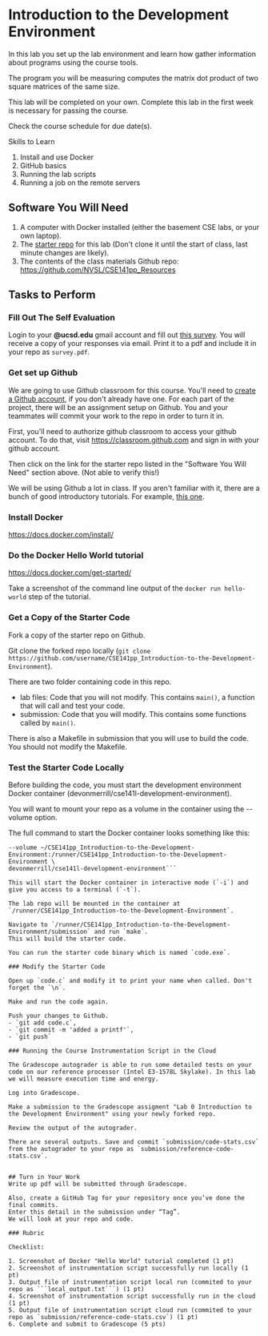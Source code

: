 # Introduction to the Development Environment

In this lab you set up the lab environment and learn how gather information about programs using the course tools.

The program you will be measuring computes the matrix dot product of two square matrices of the same size.

This lab will be completed on your own. Complete this lab in the first week is necessary for passing the course.

Check the course schedule for due date(s).

Skills to Learn

1. Install and use Docker
2. GitHub basics
3. Running the lab scripts
4. Running a job on the remote servers

## Software You Will Need

1. A computer with Docker installed (either the basement CSE labs, or your own laptop).
2. The [starter repo]() for this lab (Don't clone it until the start of class, last minute changes are likely).
3. The contents of the class materials Github repo: https://github.com/NVSL/CSE141pp_Resources

## Tasks to Perform

### Fill Out The Self Evaluation

Login to your __@ucsd.edu__ gmail account and fill out [this survey]().  You will receive
a copy of your responses via email.  Print it to a pdf and include it in your repo as `survey.pdf`.

### Get set up Github

We are going to use Github classroom for this course. You'll need to [create a Github account](https://github.com/), if you don't already have one. 
For each part of the project, there will be an assignment setup on Github. 
You and your teammates will commit your work to the repo in order to turn it in.

First, you'll need to authorize github classroom to access your github account. 
To do that, visit https://classroom.github.com and sign in with your github account.

Then click on the link for the starter repo listed in the "Software You Will Need" section above. (Not able to verify this!)

We will be using Github a lot in class. 
If you aren't familiar with it, there are a bunch of good introductory tutorials. 
For example, [this one](http://try.github.io/).

### Install Docker

https://docs.docker.com/install/

### Do the Docker Hello World tutorial

https://docs.docker.com/get-started/

Take a screenshot of the command line output of the `docker run hello-world` step of the tutorial.

### Get a Copy of the Starter Code

Fork a copy of the starter repo on Github.

Git clone the forked repo locally (`git clone https://github.com/username/CSE141pp_Introduction-to-the-Development-Environment`).

There are two folder containing code in this repo.
- lab files: Code that you will not modify. This contains `main()`, a function that will call and test your code.
- submission: Code that you will modify. This contains some functions called by `main()`.

There is also a Makefile in submission that you will use to build the code. You should not modify the Makefile.

### Test the Starter Code Locally

Before building the code, you must start the development environment Docker container (devonmerrill/cse141l-development-environment).

You will want to mount your repo as a volume in the container using the --volume option.

The full command to start the Docker container looks something like this: 

```docker run -it \
--volume ~/CSE141pp_Introduction-to-the-Development-Environment:/runner/CSE141pp_Introduction-to-the-Development-Environment \
devonmerrill/cse141l-development-environment```

This will start the Docker container in interactive mode (`-i`) and give you access to a terminal (`-t`).

The lab repo will be mounted in the container at `/runner/CSE141pp_Introduction-to-the-Development-Environment`.

Navigate to `/runner/CSE141pp_Introduction-to-the-Development-Environment/submission` and run `make`.
This will build the starter code.

You can run the starter code binary which is named `code.exe`.

### Modify the Starter Code

Open up `code.c` and modify it to print your name when called. Don't forget the `\n`.

Make and run the code again.

Push your changes to Github.
- `git add code.c`,
- `git commit -m 'added a printf'`,
- `git push`

### Running the Course Instrumentation Script in the Cloud

The Gradescope autograder is able to run some detailed tests on your code on our reference processor (Intel E3-1578L Skylake). In this lab we will measure execution time and energy.

Log into Gradescope. 

Make a submission to the Gradescope assigment "Lab 0 Introduction to the Development Environment" using your newly forked repo.

Review the output of the autograder.

There are several outputs. Save and commit `submission/code-stats.csv` from the autograder to your repo as `submission/reference-code-stats.csv`.


## Turn in Your Work
Write up pdf will be submitted through Gradescope.

Also, create a GitHub Tag for your repository once you’ve done the final commits. 
Enter this detail in the submission under “Tag”.
We will look at your repo and code.

### Rubric

Checklist:

1. Screenshot of Docker "Hello World" tutorial completed (1 pt)
2. Screenshot of instrumentation script successfully run locally (1 pt)
3. Output file of instrumentation script local run (commited to your repo as ```local_output.txt```) (1 pt)
4. Screenshot of instrumentation script successfully run in the cloud (1 pt)
5. Output file of instrumentation script cloud run (commited to your repo as `submission/reference-code-stats.csv`) (1 pt)
6. Complete and submit to Gradescope (5 pts)

